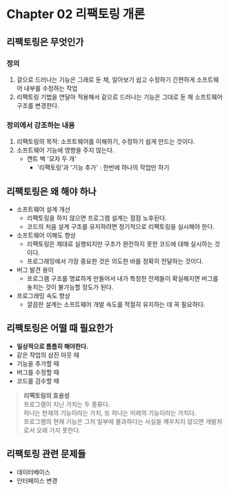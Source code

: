 # Chapter 02 리팩토링 개론

## 리팩토링은 무엇인가
### 정의
1. 겉으로 드러나는 기능은 그래로 둔 채, 알아보기 쉽고 수정하기 간편하게 소프트웨어 내부를 수정하는 작업 
2. 리팩토링 기법을 연달아 적용해서 겉으로 드러나는 기능은 그대로 둔 채 소프트웨어 구조를 변경한다. 

### 정의에서 강조하는 내용
1. 리팩토링의 목적: 소프트웨어를 이해하기, 수정하기 쉽게 만드는 것이다.
2. 소프트웨어 기능에 영향을 주지 않는다.
   - 켄트 벡 '모자 두 개'
     - '리팩토링'과 '기능 추가' : 한번에 하나의 작업만 하기

## 리팩토링은 왜 해야 하나  
- 소프트웨어 설계 개선
  - 리팩토링을 하지 않으면 프로그램 설계는 점점 노후된다. 
  - 코드의 처음 설계 구조를 유지하려면 정기적으로 리팩토링을 실시해야 한다. 
- 소프트웨어 이해도 향상
  - 리팩토링은 제대로 실행되지만 구조가 완전하지 못한 코드에 대해 실시하는 것이다.
  - 프로그래밍에서 가장 중요한 것은 의도한 바를 정확히 전달하는 것이다.  
- 버그 발견 용이
  - 프로그램 구조를 명료하게 만들어서 내가 특정한 전제들이 확실해지면 버그를 놓치는 것이 불가능할 정도가 된다.   
- 프로그래밍 속도 향상
  - 깔끔한 설계는 소프트웨어 개발 속도를 적절히 유지하는 데 꼭 필요하다. 

## 리팩토링은 어떨 때 필요한가
- **일상적으로 틈틈히 해야한다.**
- 같은 작업의 삼진 아웃 때
- 기능을 추가할 때 
- 버그를 수정할 때 
- 코드를 검수할 때 

> **리팩토링의 효용성**  
> 프로그램이 지닌 가치는 두 종류다.  
> 하나는 현재의 기능이라는 가치, 또 하나는 미래의 기능이라는 가치다.  
> 프로그램의 현재 기능은 그저 일부에 불과하다는 사실을 깨우치지 않으면 개발자로서 오래 가지 못한다.   

## 리팩토링 관련 문제들  
- 데이터베이스
- 인터페이스 변경 